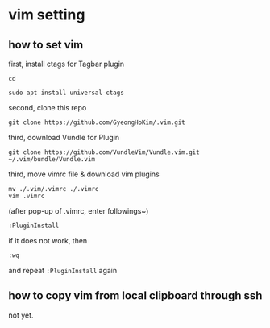 # vim setting

## how to set vim

first, install ctags for Tagbar plugin

``` shell
cd
```

``` shell
sudo apt install universal-ctags
```

second, clone this repo

``` shell
git clone https://github.com/GyeongHoKim/.vim.git
```

third, download Vundle for Plugin

``` shell
git clone https://github.com/VundleVim/Vundle.vim.git ~/.vim/bundle/Vundle.vim
```

third, move vimrc file & download vim plugins

``` shell
mv ./.vim/.vimrc ./.vimrc
vim .vimrc
```

(after pop-up of .vimrc, enter followings~)

``` shell
:PluginInstall
```

if it does not work, then

``` shell
:wq
```

and repeat `:PluginInstall` again

## how to copy vim from local clipboard through ssh

not yet.
